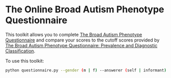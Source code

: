 # The Online Broad Autism Phenotype Questionnaire

This toolkit allows you to complete [The Broad Autism Phenotype Questionnaire](https://pubmed.ncbi.nlm.nih.gov/17146701/) and compare your scores to the cutoff scores provided by [The Broad Autism Phenotype Questionnaire: Prevalence and Diagnostic Classification](https://pubmed.ncbi.nlm.nih.gov/23427091/).

To use this toolkit:
```bash
python questionnaire.py --gender (m | f) --answerer (self | informant)
```
